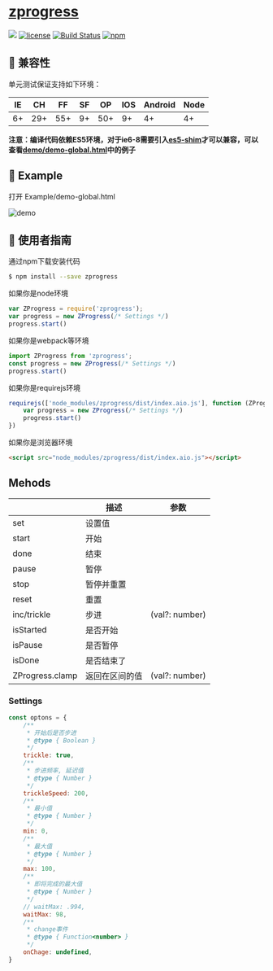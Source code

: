 # [zprogress](https://github.com/zphua2016@gmail.com/zprogress)
[![](https://img.shields.io/badge/Powered%20by-jslib%20base-brightgreen.svg)](https://github.com/yanhaijing/jslib-base)
[![license](https://img.shields.io/badge/license-MIT-blue.svg)](https://github.com/zphua2016@gmail.com/zprogress/blob/master/LICENSE)
[![Build Status](https://api.travis-ci.org/PinghuaZhuang/ZProgress.svg?branch=master)](https://travis-ci.org/zphua2016@gmail.com/zprogress)
[![npm](https://img.shields.io/badge/npm-0.1.0-orange.svg)](https://www.npmjs.com/package/zprogress)


## :pill: 兼容性
单元测试保证支持如下环境：

| IE   | CH   | FF   | SF   | OP   | IOS  | Android   | Node  |
| ---- | ---- | ---- | ---- | ---- | ---- | ---- | ----- |
| 6+   | 29+ | 55+  | 9+   | 50+  | 9+   | 4+   | 4+ |

**注意：编译代码依赖ES5环境，对于ie6-8需要引入[es5-shim](http://github.com/es-shims/es5-shim/)才可以兼容，可以查看[demo/demo-global.html](./demo/demo-global.html)中的例子**



## :open_file_folder: Example

打开 Example/demo-global.html

![demo](./example/demo.gif)



## :rocket: 使用者指南

通过npm下载安装代码

```bash
$ npm install --save zprogress
```

如果你是node环境

```js
var ZProgress = require('zprogress');
var progress = new ZProgress(/* Settings */)
progress.start()
```

如果你是webpack等环境

```js
import ZProgress from 'zprogress';
const progress = new ZProgress(/* Settings */)
progress.start()
```

如果你是requirejs环境

```js
requirejs(['node_modules/zprogress/dist/index.aio.js'], function (ZProgress) {
    var progress = new ZProgress(/* Settings */)
    progress.start()
})
```

如果你是浏览器环境

```html
<script src="node_modules/zprogress/dist/index.aio.js"></script>
```



## Mehods

|                 | 描述           | 参数           |
| --------------- | -------------- | -------------- |
| set             | 设置值         |                |
| start           | 开始           |                |
| done            | 结束           |                |
| pause           | 暂停           |                |
| stop            | 暂停并重置     |                |
| reset           | 重置           |                |
| inc/trickle     | 步进           | (val?: number) |
| isStarted       | 是否开始       |                |
| isPause         | 是否暂停       |                |
| isDone          | 是否结束了     |                |
| ZProgress.clamp | 返回在区间的值 | (val?: number) |



### Settings

```js
const optons = {
    /**
     * 开始后是否步进
     * @type { Boolean }
     */
    trickle: true,
    /**
     * 步进频率, 延迟值
     * @type { Number }
     */
    trickleSpeed: 200,
    /**
     * 最小值
     * @type { Number }
     */
    min: 0,
    /**
     * 最大值
     * @type { Number }
     */
    max: 100,
    /**
     * 即将完成的最大值
     * @type { Number }
     */
    // waitMax: .994,
    waitMax: 98,
    /**
     * change事件
     * @type { Function<number> }
     */
    onChage: undefined,
}
```

